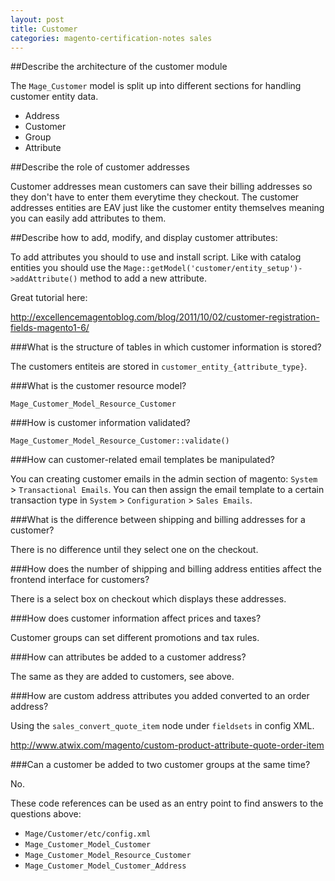 ```yaml
---
layout: post
title: Customer
categories: magento-certification-notes sales
---
```


##Describe the architecture of the customer module

The `Mage_Customer` model is split up into different sections for handling customer entity data. 

- Address
- Customer
- Group
- Attribute

##Describe the role of customer addresses

Customer addresses mean customers can save their billing addresses so they don't have to enter them everytime they checkout. The customer addresses entities are EAV just like the customer entity themselves meaning you can easily add attributes to them.

##Describe how to add, modify, and display customer attributes:

To add attributes you should to use and install script. Like with catalog entities you should use the `Mage::getModel('customer/entity_setup')->addAttribute()` method to add a new attribute.

Great tutorial here:

http://excellencemagentoblog.com/blog/2011/10/02/customer-registration-fields-magento1-6/

###What is the structure of tables in which customer information is stored?

The customers entiteis are stored in `customer_entity_{attribute_type}`.

###What is the customer resource model?

	Mage_Customer_Model_Resource_Customer

###How is customer information validated?

	Mage_Customer_Model_Resource_Customer::validate()

###How can customer-related email templates be manipulated?

You can creating customer emails in the admin section of magento: `System` > `Transactional Emails`.  You can then assign the email template to a certain transaction type in `System` > `Configuration` > `Sales Emails`.

###What is the difference between shipping and billing addresses for a customer?

There is no difference until they select one on the checkout.

###How does the number of shipping and billing address entities affect the frontend interface for customers? 

There is a select box on checkout which displays these addresses. 

###How does customer information affect prices and taxes?

Customer groups can set different promotions and tax rules.

###How can attributes be added to a customer address?

The same as they are added to customers, see above.

###How are custom address attributes you added converted to an order address?

Using the `sales_convert_quote_item` node under `fieldsets` in config XML.

http://www.atwix.com/magento/custom-product-attribute-quote-order-item

###Can a customer be added to two customer groups at the same time?

No.

These code references can be used as an entry point to find answers to the questions above: 

- `Mage/Customer/etc/config.xml`
- `Mage_Customer_Model_Customer`
- `Mage_Customer_Model_Resource_Customer`
- `Mage_Customer_Model_Customer_Address`
